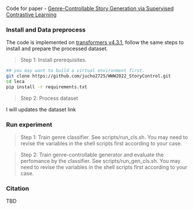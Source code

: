 Code for paper - [Genre-Controllable Story Generation via Supervised Contrastive Learning]()

### Install and Data preprocess
The code is implemented on [transformers v4.3.1](), follow the same steps to install and prepare the processed dataset.


> Step 1: Install prerequisites.

```bash
## you may want to build a virtual environment first.
git clone https://github.com/jucho2725/WWW2022_StoryControl.git
cd leca
pip install -r requirements.txt
```

> Step 2: Process dataset

I will updates the dataset link 

### Run experiment

> Step 1: Train genre classifier.
See scripts/run_cls.sh. You may need to revise the variables in the shell scripts first according to your case. 

> Step 2: Train genre-controllable generator and evaluate the perfomance by the classifier.
See scripts/run_gen_cls.sh. You may need to revise the variables in the shell scripts first according to your case.

### Citation

TBD

<!-- ```bibtex
@inproceedings{chen2020leca,
  title     = {Lexical-Constraint-Aware Neural Machine Translation via Data Augmentation},
  author    = {Chen, Guanhua and Chen, Yun and Wang, Yong and Li, Victor O.K.},
  booktitle = {Proceedings of {IJCAI} 2020: Main track},          
  pages     = {3587--3593},
  year      = {2020},
  month     = {7},
}
``` -->
